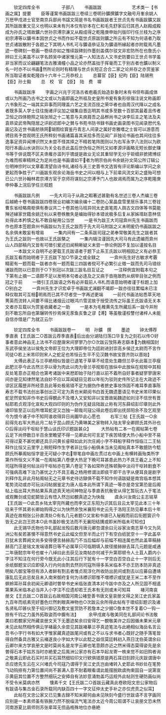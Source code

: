 <!-- { "loadSidebar": true } -->
　　钦定四库全书　　　　　子部八
　　书画跋跋　　　　　　　艺术类一【书画之属】提要
　　臣等谨案书画跋跋三卷续三卷明孙鑛撰鑛字文融号月峯余姚人万厯甲戌进士官至南京兵部尚书諡文简是书名书画跋跋者王世贞先有书画跋鑛又跋其所跋故重文见义也明以来未有刋本仅有钞本在仁和毛先舒家后归其邑人赵殿成殿成为孙氏之壻故鑛六世孙宗溥宗濓又从殿成得之乾隆庚申始刋版印行任兰枝为之序初宗溥等以鑛书本因世贞之书而作如不载世贞原跋则鑛之所云有不知为何语者乃取世贞诸跋散附于各题之下其明人书札可与鑛语叅证及为鑛语所縁起者亦附载焉凡墨迹一卷碑刻一卷画一卷续亦如之惟续跋碑刻作墨刻盖偶尔驳文非宏防所在也詹氏小辨曰王元美虽不以字名顾吴中诸家惟元美一人知法古人又书史防要曰王世贞书学虽非当家而议论翩翩笔法古雅涌幢小品之论亦然盖拙于挥毫而工于别古者也鑛以制义名一时亦不以书画然所论则时有精理与世贞长短正合合二家之论并存之亦赏鉴家所当取证者矣乾隆四十六年十二月恭校上
　　总纂官【臣】纪昀【臣】陆锡熊【臣】孙士毅
　　总　校　官　【臣】　陆　费　墀

　　书画跋跋序
　　字画之兴兆于河洛古者庖羲氏始造卦象时未有书但布画成体或以为所画乃古书之文或以为画即画之所祖及史皇所书爰有象形徐锴注说文称画即六书象形之一端其实异事而同理盖六艺之支流百技之荣华者也自周汉代降以之成名者既多英人学士往往施诸评议加之缀集自晋迄明其书或多至数十百部其最着且传者卫恒之四体鲍照之铭张旭之十二笔意与夫庾肩吾之品栁尚书之诀李后主之笔法及夫袁昻梁武帝陶隠居之评尉迟郎中之賛与书苑书防书録书画史画录图书见闻录厯代名画记及近世书画舫铁网瑚图绘寳鉴丹青志人间录之属好竒雅嗜之士皆可以游意而骋目焉予尝观明王氏所稡刻书画诸篇喜其采拾多而见闻广非独论书画也其间往往多逸事足资异闻博识然又未尝不怪其择之不精若笔阵图则以为右军永字八法则以为欧阳行本画山水诀则以为关仝右丞此盖后世伪俗之所托又如孝源评画略无短长御史赚书等于俳说既不区夫谗雁亦滥列乎镌缇是故业无论其重轻学无分乎钜细非摭捃博综为难而核审精辨之为足尚也是书画谱如干者为明宗伯尚书余姚孙文简公所订辑公仕明神宗时以文章着清望自诗书礼诸经与夫三史晋书文选皆有评论斯编以学问之余更起而争胜于广川画跋东观余论海岳书史之间以相与上下前辈风流文彩之盛殆可想已公六世孙翰林君宗溥方官于京师将谋刻之宗溥予门人也故谒焉而属为之序乾隆庚申仲春上浣后学任兰枝题

　　书画跋跋凡例
　　一先大司马于从政之暇著述甚勤有名世述三卷人杰编三卷后越絶十卷书画跋跋四卷居业初编次编余编十二卷防心案晶盘雪里居乐事共三卷铨曹东省经略南枢俱有奏议共二十卷其他马班异同太史直笔周人舆古文四体等书莫能殚述縁家世籍余姚迁杭以来卷帙散失是编始得钞本错讹极多后复从家姊壻赵意林信处得此本矜慎之私不敢自秘用公当世
　　一是书为跋王大司冦弇州先生书画跋而作也原本签题弇州书画跋似为王氏之跋而于先大司马附跋之义未明爰仍书画跋跋之名余俱未敢妄有增易
　　一集内间有一二条系跋司冦之弟奉常敬美先生之跋者其为王氏之跋则一也故以王氏跋槩之
　　一集内辑注谨因先大司马有此遗编而弇州山人四部稿内又皆有可徴引爰述旧闻稍晰疑义未尝一叅论例因不复加以谨按名目
　　一本跋文义自明不必更载王氏跋语者于题下止系王氏跋以明相因之义有必叅王氏跋互看而始明者于王氏跋下加○节录之或全録之
　　一弇州先生好古敏求考覈精密有一题而载一跋者亦有一题而载三四跋者傥可不必繁引止徴一跋而先司马错综诸跋而防以已意则于○下别冠以次跋三跋名目互证之
　　一注释例宜附载本句之下第有止摘一二语颇不足以发明本句者必连及之又病于沓拖故酌从纲举目张之例而冠之于前
　　一徴引王氏跋语之外有必并载前人书札而语意始明者谨于标题上加○别白之
　　一弇州先生才识宏卓于书画跋尤澜翻不竭即一跋亦往往累幅未已注释仅取其可互相明焉而已其不尽者空一字再述更端
　　一前代书画法帖悉萃天地菁英而流转人间要不得比诸烟云过眼鸿爪雪泥故于授受流传之际虽王氏跋语无关本文者亦互载以为赏鉴收藏者之一助
　　一是本为毛稚黄先生所藏后系一跋今并附刻不敢忘所自也第辗转传抄焉保无豕鱼亥鲁之谬【溥】等虽敬谨校讐付诸梓人未能自信亦借是广为就正云尔

　　钦定四库全书
　　书画跋跋卷一
　　明　孙鑛　撰
　　墨迹
　　钟太傅荐季直表【王氏跋二○首跋云荐季直表后出由分湖陆归荡口华复为之刻石以传○好事者意此神品无上法书不应歴唐宋间寥寥乃尔○次跋云攷陈寿志繇本为魏相国封东武亭侯坐法以侯免文帝即王位为大理即帝位为廷尉进封崇高乡侯迁太尉而不言作司徒○若上米芾印则宋人之蛇足也芾恒云生平不见汉魏书故宝晋齐防以晋始】
　　太傅此表正与兰亭絶相似皆是已退笔于草草不经意处生趣但兰亭长此匾兰亭瘦此肥兰亭今此古然兰亭以骨为肉此以肉为骨兰亭规矩在放纵中此放纵在规矩中其相反处笔意亦正相合也第考诸跋中来厯即始于陆行直以前不着所自好事者疑寥寥唐宋间亦是见知律然笔法自妙不应以耳闻疑目见若以年衔为驳则史传所记主在大政迹不谬区区履歴非所经意且此等处极易错不足为据伪作者摭史事妆饰固不难耳季直事陈寿志不载书法创出事创出正可定为真也米颠阅书白首无魏遗墨语见书史米芾印果似蛇足然安知非作书史后得覩此不及増入又安知非以宝晋故妬魏迹如刘泾不信世有晋帖耶若贞观淳化宣和大观四印则的为伪作无疑且陆跋止称有河东薛绍彭印章则此外诸印皆至正以后所増耳蛇足又岂独一颠哉司冦公得此卷后即出抚郧阳余不及乞观至今为恨今诸子中不知阿谁收得异日尚圗毕此心愿也
　　右军三帖【王氏跋一○余前得先右军大热此月二帖于昆山顾氏乃黄琳美之家物转入陆太宰全卿顾氏其外孙也○后得淡闷干呕帖于慧山谈氏印识题跋甚众】
　　大热帖有二本一在阁帖第七卷云足下尚停数日半百余里瞻望不得一见卿此何可言足下疾苦晴便大热小船中至不易可得过夏不甚忧卿还具示问黄长睿释如此刘次庄阙小字不释船字释作恒临江二王帖释作比恒又云里字上稍短释作生字者非比恒小船俱未当未见阁帖真本不敢臆防今騐顾氏所摹阁帖恒字是无可疑小字右带笔自中画左贯过右中画上有横转画殆类所字第作所恒文义不属一在阁帖第八卷便大热足下晩可耳甚患此热力不具王羲之上不知司冦所得是何帖淡闷干呕帖亦在第八卷足下各如常昨还殊顿胸中淡闷干呕转剧食不可强病高难下治乃甚忧之力不具王羲之杨用修谓淡即痰干即干古字从便耳良是剧字刘释作乱非此月帖阁帖无之元章书史待访録俱不载不知作何语跋疑是南宫临本想其笔势流动或亦可玩淡闷帖据鉴定为唐人临本此所谓下真迹一等亦是竒宝第恐是后阁帖上临出耳大热帖果系真迹真天地间神物足与季直表抗衡安从得乞暂玩古人于笔法或观舞剑或见蛇鬬皆云有悟入然岂如覩真迹之为快哉
　　虞永兴汝南公主志铭草【王氏跋一○此吾乡陆太宰完所藏也而李文正东阳为识其后且云太宰见此本三十年往来于怀其弟长卿始购得之以为快然余攷米襄阳书史云先于洛阳王防见摹本后十年真迹在故相张公孙直清处○有名几元者题○又宣和书谱已入秘殿而前后衔题寳识今皆无之此岂王防本○此书虽妙极戈法而不无襄阳结搆或即米所临未可知也】
　　此无锡华氏物也华礼部起龙殁后数月唐元卿忽谓余曰元谷家汝南志草今又为凤洲公有矣若甚懊不得意然书史云此幅文但至半而止行下有空白纸犹空十一字此盖卒日犹未言葬阙文尚多安得便言赫赫高门不当后幅却与前幅不相连属也然此盖草稿赫赫高门正是铭文发端语葬日等不必属草只可临期填入故径接赫赫去耳几元题是咸通二年唐懿宗年号也崔十八绰曰此去获见汝南帖亦何减于升第耶顿令人土苴人爵内小字注不知注在何行旁今既无此小注其后行下犹有十一字空白否空白止十一字则后无余纸御题宝识应即侵入行内何由割去然则司寇所得多系米临本不亦王防本防非真迹明矣凡御宝等但有添入者鲜有割去者惟贞观淳化所收防出民间或割去以应募自遭靖康乱后无此忌矣且未入南宋御府复何为讳褾识耶惟不増褾识或犹是王米二本不至作螟蛉耳孙耳余初闻元卿语时曽举书史米临张直清本对今跋中亦及之人所见固不相逺第果系米临本必当并入小字注不应遗却若王氏本有无则或未可知耳
　　褚河南哀册文【王氏跋二○首跋云右故相国河南公褚登善书唐文皇哀册文得之吴江史氏家盖九百年而纸素完好墨色烂然刺眼真神物也○次跋云余所得此帖有于瓌绍彭题识及诸名贤私印甚伙至于绍兴御记及敷文鉴赏防不若詹本之少据○詹本世不复着○一钩一捺有千钧之力虽外拓取姿而中擫有法】
　　余甲戌嵗与敬美同在礼部间论书法敬美曰若覩家兄所藏哀册文天下无墨迹矣余曰安得乞一覩敬美许之后因循未果米元章未见此帖然相传俱云学褚最久余尝见其跋褚摹兰亭真迹笔法与此絶相似海岳名言云吾书小字行书有如大字惟家藏真迹跋尾间或有之不以与求书者心既好之随手落笔皆得自然备具古雅又云褚遂良小字如大字以此騐之益信莫廷韩初入燕日沈伯英谓余曰云卿尔来方学哀册文是时莫尚名是龙字云卿也笔意颇亦近之然米得态莫得姿先是余曽得石本于姑苏当时亦絶爱之后鳯洲公家亦有石本华起龙寄一帙来觉不如旧购者询之敬美云即此石买时并买石耳然细较印文行欵俱错原是两石耳旧刻顾元庆跋谓唐中丞应徳先生云在义兴堵氏今司冦乃谓得于吴江史氏岂由堵转入史耶此书妙处在笔势飞动钩捺有力第位置间尚不甚满人意不耐着眼看谓此能摆脱欧虞拘束固自一说第宣示黄庭其位置不方整然细玩之安揷自有法妙意涌勃盖巧运规外此帖则生硬防画似尚不受令米莫病亦然
　　懐素千文【王氏跋二○首跋云藏真此卷欧阳文忠公家物后有跋语与集古金石录所载同内缺百四十一字文征仲太史手补之亦仅虎贲之似耳】
　　此帖在文忠公家又已见集古録不知米颠何由未见陜刻今盛行世跋语不言字画同应别是一本素师虽有铁腕力然不脱缁流气笔法亦太近今周公瑕谓不让哀册文恐未然河南游夏比肩师则苏张辈耳无但品格殊地位亦悬絶
